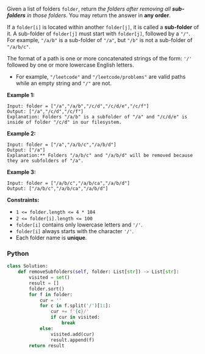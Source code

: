 Given a list of folders  `folder`, return  _the folders after removing all  **sub-folders**  in those folders_. You may
return the answer in  **any order**.

If a  `folder[i]`  is located within another  `folder[j]`, it is called a  **sub-folder**  of it. A sub-folder
of  `folder[j]`  must start with  `folder[j]`, followed by a  `"/"`. For example,  `"/a/b"`  is a sub-folder of  `"/a"`,
but  `"/b"`  is not a sub-folder of  `"/a/b/c"`.

The format of a path is one or more concatenated strings of the form:  `'/'`  followed by one or more lowercase English
letters.

- For example,  `"/leetcode"`  and  `"/leetcode/problems"`  are valid paths while an empty string and  `"/"`  are not.

**Example 1:**

```
Input: folder = ["/a","/a/b","/c/d","/c/d/e","/c/f"]
Output: ["/a","/c/d","/c/f"]
Explanation: Folders "/a/b" is a subfolder of "/a" and "/c/d/e" is inside of folder "/c/d" in our filesystem.
```

**Example 2:**

```
Input: folder = ["/a","/a/b/c","/a/b/d"]
Output: ["/a"]
Explanation:** Folders "/a/b/c" and "/a/b/d" will be removed because they are subfolders of "/a".
```

**Example 3:**

```
Input: folder = ["/a/b/c","/a/b/ca","/a/b/d"]
Output: ["/a/b/c","/a/b/ca","/a/b/d"]
```

**Constraints:**

- `1 <= folder.length <= 4 * 104`
- `2 <= folder[i].length <= 100`
- `folder[i]`  contains only lowercase letters and  `'/'`.
- `folder[i]`  always starts with the character  `'/'`.
- Each folder name is  **unique**.

### Python

```python
class Solution:
    def removeSubfolders(self, folder: List[str]) -> List[str]:
        visited = set()
        result = []
        folder.sort()
        for f in folder:
            cur = ''
            for c in f.split('/')[1:]:
                cur += f'{c}/'
                if cur in visited:
                    break
            else:
                visited.add(cur)
                result.append(f)
        return result
```